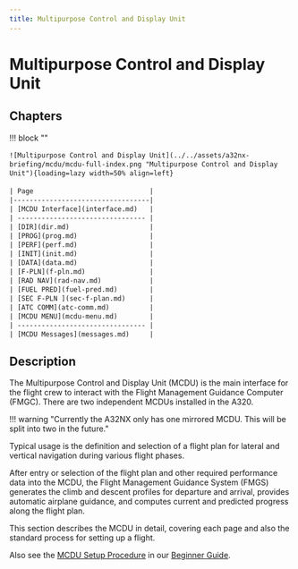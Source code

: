 ```yaml
---
title: Multipurpose Control and Display Unit
---
```


# Multipurpose Control and Display Unit

<link rel="stylesheet" href="/stylesheets/reported-issues.css">
<link rel="stylesheet" href="/stylesheets/admonitions.css">

## Chapters

!!! block ""

    ![Multipurpose Control and Display Unit](../../assets/a32nx-briefing/mcdu/mcdu-full-index.png "Multipurpose Control and Display Unit"){loading=lazy width=50% align=left}

    | Page                             | 
    |----------------------------------|
    | [MCDU Interface](interface.md)   | 
    | -------------------------------- |   
    | [DIR](dir.md)                    | 
    | [PROG](prog.md)                  | 
    | [PERF](perf.md)                  | 
    | [INIT](init.md)                  | 
    | [DATA](data.md)                  | 
    | [F-PLN](f-pln.md)                | 
    | [RAD NAV](rad-nav.md)            | 
    | [FUEL PRED](fuel-pred.md)        | 
    | [SEC F-PLN ](sec-f-plan.md)      | 
    | [ATC COMM](atc-comm.md)          | 
    | [MCDU MENU](mcdu-menu.md)        | 
    | -------------------------------- | 
    | [MCDU Messages](messages.md)     | 

## Description

The Multipurpose Control and Display Unit (MCDU) is the main interface for the flight crew to interact with the Flight Management Guidance Computer (FMGC). There are two 
independent MCDUs installed in the A320.

!!! warning "Currently the A32NX only has one mirrored MCDU. This will be split into two in the future."

Typical usage is the definition and selection of a flight plan for lateral and vertical navigation during various 
flight phases.

After entry or selection of the flight plan and other required performance data into the MCDU, the Flight Management Guidance System (FMGS) generates 
the climb and descent profiles for departure and arrival, provides automatic airplane guidance, and computes current 
and predicted progress along the flight plan.

This section describes the MCDU in detail, covering each page and also the standard process for setting up a flight.

Also see the [MCDU Setup Procedure](../../beginner-guide/preparing-mcdu.md) in our 
[Beginner Guide](../../beginner-guide/overview.md).


